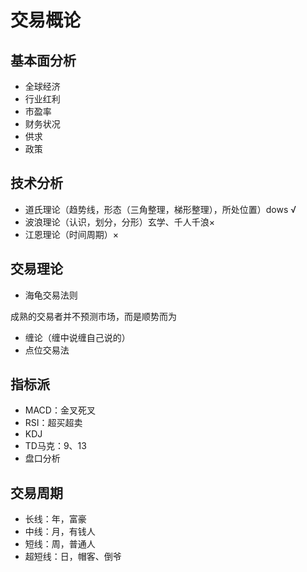 # 交易概论

## 基本面分析

- 全球经济
- 行业红利
- 市盈率
- 财务状况
- 供求
- 政策

## 技术分析

- 道氏理论（趋势线，形态（三角整理，梯形整理），所处位置）dows √
- 波浪理论（认识，划分，分形）玄学、千人千浪×
- 江恩理论（时间周期）×

## 交易理论

- 海龟交易法则

成熟的交易者并不预测市场，而是顺势而为

- 缠论（缠中说缠自己说的）
- 点位交易法

## 指标派

- MACD：金叉死叉
- RSI：超买超卖
- KDJ
- TD马克：9、13
- 盘口分析

## 交易周期

- 长线：年，富豪
- 中线：月，有钱人
- 短线：周，普通人
- 超短线：日，帽客、倒爷
